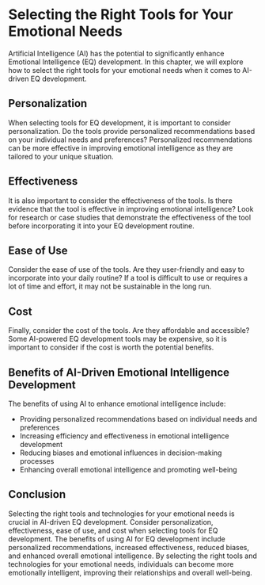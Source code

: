 Selecting the Right Tools for Your Emotional Needs
======================================================================================================================================

Artificial Intelligence (AI) has the potential to significantly enhance Emotional Intelligence (EQ) development. In this chapter, we will explore how to select the right tools for your emotional needs when it comes to AI-driven EQ development.

Personalization
---------------

When selecting tools for EQ development, it is important to consider personalization. Do the tools provide personalized recommendations based on your individual needs and preferences? Personalized recommendations can be more effective in improving emotional intelligence as they are tailored to your unique situation.

Effectiveness
-------------

It is also important to consider the effectiveness of the tools. Is there evidence that the tool is effective in improving emotional intelligence? Look for research or case studies that demonstrate the effectiveness of the tool before incorporating it into your EQ development routine.

Ease of Use
-----------

Consider the ease of use of the tools. Are they user-friendly and easy to incorporate into your daily routine? If a tool is difficult to use or requires a lot of time and effort, it may not be sustainable in the long run.

Cost
----

Finally, consider the cost of the tools. Are they affordable and accessible? Some AI-powered EQ development tools may be expensive, so it is important to consider if the cost is worth the potential benefits.

Benefits of AI-Driven Emotional Intelligence Development
--------------------------------------------------------

The benefits of using AI to enhance emotional intelligence include:

* Providing personalized recommendations based on individual needs and preferences
* Increasing efficiency and effectiveness in emotional intelligence development
* Reducing biases and emotional influences in decision-making processes
* Enhancing overall emotional intelligence and promoting well-being

Conclusion
----------

Selecting the right tools and technologies for your emotional needs is crucial in AI-driven EQ development. Consider personalization, effectiveness, ease of use, and cost when selecting tools for EQ development. The benefits of using AI for EQ development include personalized recommendations, increased effectiveness, reduced biases, and enhanced overall emotional intelligence. By selecting the right tools and technologies for your emotional needs, individuals can become more emotionally intelligent, improving their relationships and overall well-being.
